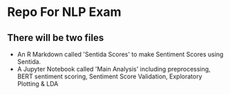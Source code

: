 # Repo For NLP Exam
## There will be two files
- An R Markdown called 'Sentida Scores' to make Sentiment Scores using Sentida.
- A Jupyter Notebook called 'Main Analysis' including preprocessing, BERT sentiment scoring, Sentiment Score Validation, Exploratory Plotting & LDA
